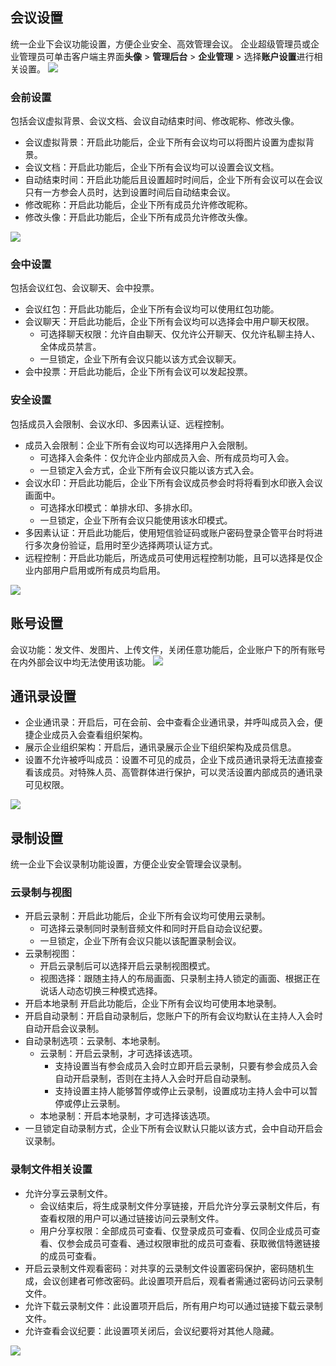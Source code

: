 ## 会议设置
统一企业下会议功能设置，方便企业安全、高效管理会议。
企业超级管理员或企业管理员可单击客户端主界面**头像** > **管理后台** > **企业管理** > 选择**账户设置**进行相关设置。
![](https://qcloudimg.tencent-cloud.cn/raw/8507cc38f64e1bfe16de01493169b293.png)

### 会前设置
包括会议虚拟背景、会议文档、会议自动结束时间、修改昵称、修改头像。
- 会议虚拟背景：开启此功能后，企业下所有会议均可以将图片设置为虚拟背景。
- 会议文档：开启此功能后，企业下所有会议均可以设置会议文档。
- 自动结束时间：开启此功能后且设置超时时间后，企业下所有会议可以在会议只有一方参会人员时，达到设置时间后自动结束会议。
- 修改昵称：开启此功能后，企业下所有成员允许修改昵称。
- 修改头像：开启此功能后，企业下所有成员允许修改头像。

![](https://qcloudimg.tencent-cloud.cn/raw/4c7e4bf83170c762dde398f15f54939a.png)

### 会中设置
包括会议红包、会议聊天、会中投票。
- 会议红包：开启此功能后，企业下所有会议均可以使用红包功能。
- 会议聊天：开启此功能后，企业下所有会议均可以选择会中用户聊天权限。
	- 可选择聊天权限：允许自由聊天、仅允许公开聊天、仅允许私聊主持人、全体成员禁言。
	- 一旦锁定，企业下所有会议只能以该方式会议聊天。
- 会中投票：开启此功能后，企业下所有会议可以发起投票。

### 安全设置
包括成员入会限制、会议水印、多因素认证、远程控制。
- 成员入会限制：企业下所有会议均可以选择用户入会限制。
	- 可选择入会条件：仅允许企业内部成员入会、所有成员均可入会。
	- 一旦锁定入会方式，企业下所有会议只能以该方式入会。
- 会议水印：开启此功能后，企业下所有会议成员参会时将将看到水印嵌入会议画面中。
	- 可选择水印模式：单排水印、多排水印。
	- 一旦锁定，企业下所有会议只能使用该水印模式。
- 多因素认证：开启此功能后，使用短信验证码或账户密码登录企管平台时将进行多次身份验证，启用时至少选择两项认证方式。
- 远程控制：开启此功能后，所选成员可使用远程控制功能，且可以选择是仅企业内部用户启用或所有成员均启用。

![](https://qcloudimg.tencent-cloud.cn/raw/1f2a39cdd23d71b75cc80e2ecf51fdb2.png)

## 账号设置
会议功能：发文件、发图片、上传文件，关闭任意功能后，企业账户下的所有账号在内外部会议中均无法使用该功能。
![](https://qcloudimg.tencent-cloud.cn/raw/bc4db3f876247122471d3815103e02cd.png)

## 通讯录设置
- 企业通讯录：开启后，可在会前、会中查看企业通讯录，并呼叫成员入会，便捷企业成员入会查看组织架构。
- 展示企业组织架构：开启后，通讯录展示企业下组织架构及成员信息。
- 设置不允许被呼叫成员：设置不可见的成员，企业下成员通讯录将无法直接查看该成员。对特殊人员、高管群体进行保护，可以灵活设置内部成员的通讯录可见权限。

![](https://qcloudimg.tencent-cloud.cn/raw/8ef6e54674f5fe4641994980c3622e90.png)

## 录制设置
统一企业下会议录制功能设置，方便企业安全管理会议录制。

### 云录制与视图
- 开启云录制：开启此功能后，企业下所有会议均可使用云录制。
	- 可选择云录制同时录制音频文件和同时开启自动会议纪要。
	- 一旦锁定，企业下所有会议只能以该配置录制会议。
- 云录制视图：
	- 开启云录制后可以选择开启云录制视图模式。
	- 视图选择：跟随主持人的布局画面、只录制主持人锁定的画面、根据正在说话人动态切换三种模式选择。
- 开启本地录制
开启此功能后，企业下所有会议均可使用本地录制。
- 开启自动录制：开启自动录制后，您账户下的所有会议均默认在主持人入会时自动开启会议录制。
- 自动录制选项：云录制、本地录制。
	- 云录制：开启云录制，才可选择该选项。
		- 支持设置当有参会成员入会时立即开启云录制，只要有参会成员入会自动开启录制，否则在主持人入会时开启自动录制。
		- 支持设置主持人能够暂停或停止云录制，设置成功主持人会中可以暂停或停止云录制。
	- 本地录制：开启本地录制，才可选择该选项。
- 一旦锁定自动录制方式，企业下所有会议默认只能以该方式，会中自动开启会议录制。

### 录制文件相关设置
- 允许分享云录制文件。
	- 会议结束后，将生成录制文件分享链接，开启允许分享云录制文件后，有查看权限的用户可以通过链接访问云录制文件。
	- 用户分享权限：全部成员可查看、仅登录成员可查看、仅同企业成员可查看、仅参会成员可查看、通过权限审批的成员可查看、获取微信特邀链接的成员可查看。
- 开启云录制文件观看密码：对共享的云录制文件设置密码保护，密码随机生成，会议创建者可修改密码。此设置项开启后，观看者需通过密码访问云录制文件。
- 允许下载云录制文件：此设置项开启后，所有用户均可以通过链接下载云录制文件。
- 允许查看会议纪要：此设置项关闭后，会议纪要将对其他人隐藏。

![](https://qcloudimg.tencent-cloud.cn/raw/38d1030599d0055a0be3ee169429316e.png)
